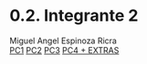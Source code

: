 # 0.2. Integrante 2
Miguel Angel Espinoza Ricra <br>
[PC1](https://www.youtube.com/watch?v=j7iUQ42Rzyo&ab_channel=MIGUELANGELESPINOZARICRA)
[PC2](https://youtu.be/k56IKRXSQpI)
[PC3](https://youtu.be/vGqrYMJVDbw)
[PC4 + EXTRAS](https://youtu.be/tSavSh6_Ayo)
